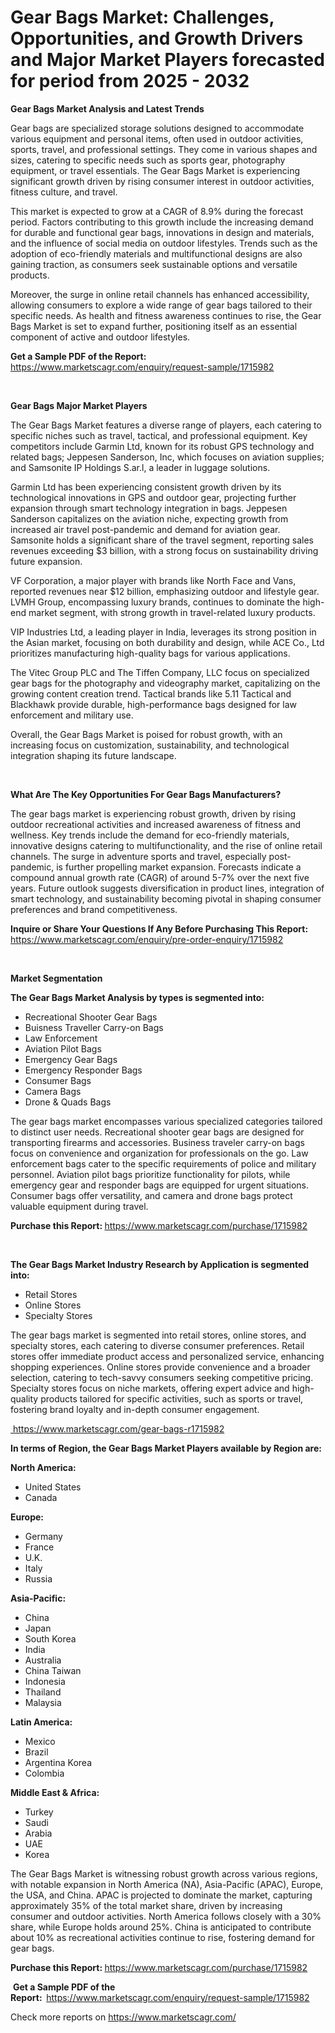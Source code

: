 <p><h1>Gear Bags Market: Challenges, Opportunities, and Growth Drivers and Major Market Players forecasted for period from 2025 - 2032</h1></p><p><strong>Gear Bags Market Analysis and Latest Trends</strong></p>
<p><p>Gear bags are specialized storage solutions designed to accommodate various equipment and personal items, often used in outdoor activities, sports, travel, and professional settings. They come in various shapes and sizes, catering to specific needs such as sports gear, photography equipment, or travel essentials. The Gear Bags Market is experiencing significant growth driven by rising consumer interest in outdoor activities, fitness culture, and travel. </p><p>This market is expected to grow at a CAGR of 8.9% during the forecast period. Factors contributing to this growth include the increasing demand for durable and functional gear bags, innovations in design and materials, and the influence of social media on outdoor lifestyles. Trends such as the adoption of eco-friendly materials and multifunctional designs are also gaining traction, as consumers seek sustainable options and versatile products. </p><p>Moreover, the surge in online retail channels has enhanced accessibility, allowing consumers to explore a wide range of gear bags tailored to their specific needs. As health and fitness awareness continues to rise, the Gear Bags Market is set to expand further, positioning itself as an essential component of active and outdoor lifestyles.</p></p>
<p><strong>Get a Sample PDF of the Report:&nbsp;</strong> <a href="https://www.marketscagr.com/enquiry/request-sample/1715982?utm_campaign=1889&utm_medium=2&utm_source=Github&utm_content=ia&utm_term=12012025&utm_id=gear-bags">https://www.marketscagr.com/enquiry/request-sample/1715982</a></p>
<p>&nbsp;</p>
<p><strong>Gear Bags Major Market Players</strong></p>
<p><p>The Gear Bags Market features a diverse range of players, each catering to specific niches such as travel, tactical, and professional equipment. Key competitors include Garmin Ltd, known for its robust GPS technology and related bags; Jeppesen Sanderson, Inc, which focuses on aviation supplies; and Samsonite IP Holdings S.ar.l, a leader in luggage solutions.</p><p>Garmin Ltd has been experiencing consistent growth driven by its technological innovations in GPS and outdoor gear, projecting further expansion through smart technology integration in bags. Jeppesen Sanderson capitalizes on the aviation niche, expecting growth from increased air travel post-pandemic and demand for aviation gear. Samsonite holds a significant share of the travel segment, reporting sales revenues exceeding $3 billion, with a strong focus on sustainability driving future expansion.</p><p>VF Corporation, a major player with brands like North Face and Vans, reported revenues near $12 billion, emphasizing outdoor and lifestyle gear. LVMH Group, encompassing luxury brands, continues to dominate the high-end market segment, with strong growth in travel-related luxury products. </p><p>VIP Industries Ltd, a leading player in India, leverages its strong position in the Asian market, focusing on both durability and design, while ACE Co., Ltd prioritizes manufacturing high-quality bags for various applications.</p><p>The Vitec Group PLC and The Tiffen Company, LLC focus on specialized gear bags for the photography and videography market, capitalizing on the growing content creation trend. Tactical brands like 5.11 Tactical and Blackhawk provide durable, high-performance bags designed for law enforcement and military use.</p><p>Overall, the Gear Bags Market is poised for robust growth, with an increasing focus on customization, sustainability, and technological integration shaping its future landscape.</p></p>
<p>&nbsp;</p>
<p><strong>What Are The Key Opportunities For Gear Bags Manufacturers?</strong></p>
<p><p>The gear bags market is experiencing robust growth, driven by rising outdoor recreational activities and increased awareness of fitness and wellness. Key trends include the demand for eco-friendly materials, innovative designs catering to multifunctionality, and the rise of online retail channels. The surge in adventure sports and travel, especially post-pandemic, is further propelling market expansion. Forecasts indicate a compound annual growth rate (CAGR) of around 5-7% over the next five years. Future outlook suggests diversification in product lines, integration of smart technology, and sustainability becoming pivotal in shaping consumer preferences and brand competitiveness.</p></p>
<p><strong>Inquire or Share Your Questions If Any Before Purchasing This Report:</strong> <a href="https://www.marketscagr.com/enquiry/pre-order-enquiry/1715982?utm_campaign=1889&utm_medium=2&utm_source=Github&utm_content=ia&utm_term=12012025&utm_id=gear-bags">https://www.marketscagr.com/enquiry/pre-order-enquiry/1715982</a></p>
<p>&nbsp;</p>
<p><strong>Market Segmentation</strong></p>
<p><strong>The Gear Bags Market Analysis by types is segmented into:</strong></p>
<p><ul><li>Recreational Shooter Gear Bags</li><li>Buisness Traveller Carry-on Bags</li><li>Law Enforcement</li><li>Aviation Pilot Bags</li><li>Emergency Gear Bags</li><li>Emergency Responder Bags</li><li>Consumer Bags</li><li>Camera Bags</li><li>Drone & Quads Bags</li></ul></p>
<p><p>The gear bags market encompasses various specialized categories tailored to distinct user needs. Recreational shooter gear bags are designed for transporting firearms and accessories. Business traveler carry-on bags focus on convenience and organization for professionals on the go. Law enforcement bags cater to the specific requirements of police and military personnel. Aviation pilot bags prioritize functionality for pilots, while emergency gear and responder bags are equipped for urgent situations. Consumer bags offer versatility, and camera and drone bags protect valuable equipment during travel.</p></p>
<p><strong>Purchase this Report:&nbsp;</strong><a href="https://www.marketscagr.com/purchase/1715982?utm_campaign=1889&utm_medium=2&utm_source=Github&utm_content=ia&utm_term=12012025&utm_id=gear-bags">https://www.marketscagr.com/purchase/1715982</a></p>
<p>&nbsp;</p>
<p><strong>The Gear Bags Market Industry Research by Application is segmented into:</strong></p>
<p><ul><li>Retail Stores</li><li>Online Stores</li><li>Specialty Stores</li></ul></p>
<p><p>The gear bags market is segmented into retail stores, online stores, and specialty stores, each catering to diverse consumer preferences. Retail stores offer immediate product access and personalized service, enhancing shopping experiences. Online stores provide convenience and a broader selection, catering to tech-savvy consumers seeking competitive pricing. Specialty stores focus on niche markets, offering expert advice and high-quality products tailored for specific activities, such as sports or travel, fostering brand loyalty and in-depth consumer engagement.</p></p>
<p><a href="https://www.marketscagr.com/gear-bags-r1715982?utm_campaign=1889&utm_medium=2&utm_source=Github&utm_content=ia&utm_term=12012025&utm_id=gear-bags">&nbsp;https://www.marketscagr.com/gear-bags-r1715982</a></p>
<p><strong>In terms of Region, the Gear Bags Market Players available by Region are:</strong></p>
<p>
    <p> <strong> North America: </strong>
        <ul>
            <li>United States</li>
            <li>Canada</li>
        </ul>
        </p> 
    <p> <strong> Europe: </strong>
        <ul>
            <li>Germany</li>
            <li>France</li>
            <li>U.K.</li>
            <li>Italy</li>
            <li>Russia</li>
        </ul>
        </p> 
    <p> <strong> Asia-Pacific: </strong>
        <ul>
            <li>China</li>
            <li>Japan</li>
            <li>South Korea</li>
            <li>India</li>
            <li>Australia</li>
            <li>China Taiwan</li>
            <li>Indonesia</li>
            <li>Thailand</li>
            <li>Malaysia</li>
        </ul>
        </p> 
    <p> <strong> Latin America: </strong>
        <ul>
            <li>Mexico</li>
            <li>Brazil</li>
            <li>Argentina Korea</li>
            <li>Colombia</li>
        </ul>
        </p> 
    <p> <strong> Middle East & Africa: </strong>
        <ul>
            <li>Turkey</li>
            <li>Saudi</li>
            <li>Arabia</li>
            <li>UAE</li>
            <li>Korea</li>
        </ul>
    </p>
    </p>
<p><p>The Gear Bags Market is witnessing robust growth across various regions, with notable expansion in North America (NA), Asia-Pacific (APAC), Europe, the USA, and China. APAC is projected to dominate the market, capturing approximately 35% of the total market share, driven by increasing consumer and outdoor activities. North America follows closely with a 30% share, while Europe holds around 25%. China is anticipated to contribute about 10% as recreational activities continue to rise, fostering demand for gear bags.</p></p>
<p><strong>Purchase this Report: </strong><a href="https://www.marketscagr.com/purchase/1715982?utm_campaign=1889&utm_medium=2&utm_source=Github&utm_content=ia&utm_term=12012025&utm_id=gear-bags">https://www.marketscagr.com/purchase/1715982</a></p>
<p>&nbsp;<strong>Get a Sample PDF of the Report:&nbsp;&nbsp;</strong><a href="https://www.marketscagr.com/enquiry/request-sample/1715982?utm_campaign=1889&utm_medium=2&utm_source=Github&utm_content=ia&utm_term=12012025&utm_id=gear-bags">https://www.marketscagr.com/enquiry/request-sample/1715982</a></p>
<p><strong></strong></p>
<p>Check more reports on <a href="https://www.marketscagr.com/?utm_campaign=1889&utm_medium=2&utm_source=Github&utm_content=ia&utm_term=12012025&utm_id=gear-bags">https://www.marketscagr.com/</a></p>